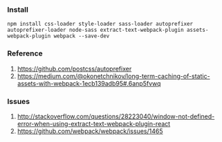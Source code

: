 ### Install

```
npm install css-loader style-loader sass-loader autoprefixer autoprefixer-loader node-sass extract-text-webpack-plugin assets-webpack-plugin webpack --save-dev
```

### Reference
1. https://github.com/postcss/autoprefixer
2. https://medium.com/@okonetchnikov/long-term-caching-of-static-assets-with-webpack-1ecb139adb95#.6anp5fvwq

### Issues
1. http://stackoverflow.com/questions/28223040/window-not-defined-error-when-using-extract-text-webpack-plugin-react
2. https://github.com/webpack/webpack/issues/1465
